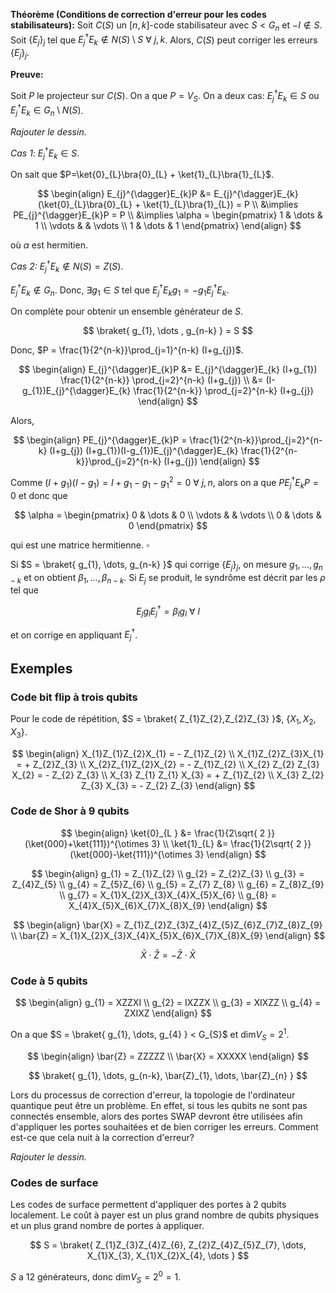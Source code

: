 
**Théorème (Conditions de correction d'erreur pour les codes stabilisateurs):** Soit $C(S)$ un $[n,k]$-code stabilisateur avec $S < G_{n}$ et $-I \notin S$. Soit $\{ E_{j} \}_{j}$ tel que $E_{j}^{\dagger}E_{k} \notin N(S) \setminus S \ \forall \ j,k$. Alors, $C(S)$ peut corriger les erreurs $\{ E_{j} \}_{j}$.

**Preuve:**

Soit $P$ le projecteur sur $C(S)$. On a que $P=V_{S}$. On a deux cas: $E_{j}^{\dagger}E_{k} \in S$ ou $E_{j}^{\dagger}E_{k} \in G_{n} \setminus N(S)$.

*Rajouter le dessin.*

*Cas 1*: $E_{j}^{\dagger}E_{k} \in S$.

On sait que $P=\ket{0}_{L}\bra{0}_{L} + \ket{1}_{L}\bra{1}_{L}$.

$$
\begin{align}
E_{j}^{\dagger}E_{k}P &= E_{j}^{\dagger}E_{k} (\ket{0}_{L}\bra{0}_{L} + \ket{1}_{L}\bra{1}_{L}) = P \\
&\implies PE_{j}^{\dagger}E_{k}P = P \\
&\implies \alpha = \begin{pmatrix}
1  & \dots  & 1 \\
\vdots &  & \vdots \\
1 & \dots & 1
\end{pmatrix}
\end{align}
$$

où $\alpha$ est hermitien.

*Cas 2:* $E_{j}^{\dagger}E_{k} \notin N(S) = Z(S)$.

$E_{j}^{\dagger}E_{k} \notin G_{n}$. Donc, $\exists g_{1} \in S$ tel que $E_{j}^{\dagger}E_{k}g_{1} = -g_{1} E_{j}^{\dagger}E_{k}$. 

On complète pour obtenir un ensemble générateur de $S$.

$$
\braket{ g_{1}, \dots , g_{n-k} } = S
$$

Donc, $P = \frac{1}{2^{n-k}}\prod_{j=1}^{n-k} (I+g_{j})$.

$$
\begin{align}
E_{j}^{\dagger}E_{k}P &= E_{j}^{\dagger}E_{k} (I+g_{1}) \frac{1}{2^{n-k}} \prod_{j=2}^{n-k} (I+g_{j}) \\
&= (I-g_{1})E_{j}^{\dagger}E_{k} \frac{1}{2^{n-k}} \prod_{j=2}^{n-k} (I+g_{j})
\end{align}
$$

Alors,

$$
 \begin{align}
PE_{j}^{\dagger}E_{k}P = \frac{1}{2^{n-k}}\prod_{j=2}^{n-k} (I+g_{j}) (I+g_{1})(I-g_{1})E_{j}^{\dagger}E_{k} \frac{1}{2^{n-k}}\prod_{j=2}^{n-k} (I+g_{j})
\end{align}
$$

Comme $(I+g_{1})(I-g_{1})=I+g_{1}-g_{1}-g_{1}^{2} = 0 \ \forall \ j,n$, alors on a que $PE_{j}^{\dagger}E_{k}P = 0$ et donc que

$$
\alpha = \begin{pmatrix}
0 & \dots & 0 \\
\vdots &  & \vdots \\
0 & \dots & 0
\end{pmatrix}
$$

qui est une matrice hermitienne. $\square$

Si $S = \braket{ g_{1}, \dots, g_{n-k} }$ qui corrige $\{ E_{j} \}_{j}$, on mesure $g_{1}, \dots, g_{n-k}$ et on obtient $\beta_{1}, \dots, \beta_{n-k}$. Si $E_{j}$ se produit, le syndrôme est décrit par les $\rho$ tel que 

$$
E_{j}g_{l}E_{j}^{\dagger} = \beta_{l}g_{l} \ \forall \ l
$$

et on corrige en appliquant $E_{j}^{\dagger}$.

## Exemples

### Code bit flip à trois qubits

Pour le code de répétition, $S = \braket{ Z_{1}Z_{2},Z_{2}Z_{3} }$, $\{ X_{1},X_{2},X_{3} \}$.

$$
\begin{align}
X_{1}Z_{1}Z_{2}X_{1} = - Z_{1}Z_{2} \\
X_{1}Z_{2}Z_{3}X_{1} = + Z_{2}Z_{3} \\
X_{2}Z_{1}Z_{2}X_{2} = - Z_{1}Z_{2} \\
X_{2} Z_{2} Z_{3} X_{2} = - Z_{2} Z_{3} \\
X_{3} Z_{1} Z_{1} X_{3} = + Z_{1}Z_{2} \\
X_{3} Z_{2} Z_{3} X_{3} = - Z_{2} Z_{3}
\end{align}
$$
### Code de Shor à 9 qubits

$$
\begin{align}
\ket{0}_{L } &= \frac{1}{2\sqrt{ 2 }} (\ket{000}+\ket{111})^{\otimes 3} \\
\ket{1}_{L} &= \frac{1}{2\sqrt{ 2 }} (\ket{000}-\ket{111})^{\otimes 3}
\end{align}
$$

$$
\begin{align}
g_{1} = Z_{1}Z_{2} \\
g_{2} = Z_{2}Z_{3} \\
g_{3} = Z_{4}Z_{5} \\
g_{4} = Z_{5}Z_{6} \\
g_{5} = Z_{7} Z_{8} \\
g_{6} = Z_{8}Z_{9} \\
g_{7} = X_{1}X_{2}X_{3}X_{4}X_{5}X_{6} \\
g_{8} = X_{4}X_{5}X_{6}X_{7}X_{8}X_{9}
\end{align}
$$

$$
\begin{align}
\bar{X} = Z_{1}Z_{2}Z_{3}Z_{4}Z_{5}Z_{6}Z_{7}Z_{8}Z_{9} \\
\bar{Z} = X_{1}X_{2}X_{3}X_{4}X_{5}X_{6}X_{7}X_{8}X_{9}
\end{align}
$$

$$
\bar{X} \cdot \bar{Z} = - \bar{Z} \cdot \bar{X}
$$

### Code à 5 qubits

$$
\begin{align}
g_{1} = XZZXI \\
g_{2} = IXZZX \\
g_{3} = XIXZZ \\
g_{4} = ZXIXZ
\end{align}
$$

On a que $S = \braket{ g_{1}, \dots, g_{4} } < G_{S}$ et $\text{dim}V_{S} = 2^{1}$.

$$
\begin{align}
\bar{Z} = ZZZZZ \\
\bar{X} = XXXXX
\end{align}
$$

$$
\braket{ g_{1}, \dots, g_{n-k}, \bar{Z}_{1}, \dots, \bar{Z}_{n} }
$$

Lors du processus de correction d'erreur, la topologie de l'ordinateur quantique peut être un problème. En effet, si tous les qubits ne sont pas connectés ensemble, alors des portes SWAP devront être utilisées afin d'appliquer les portes souhaitées et de bien corriger les erreurs. Comment est-ce que cela nuit à la correction d'erreur?

*Rajouter le dessin.*

### Codes de surface

Les codes de surface permettent d'appliquer des portes à 2 qubits localement. Le coût à payer est un plus grand nombre de qubits physiques et un plus grand nombre de portes à appliquer.



$$
 S = \braket{ Z_{1}Z_{3}Z_{4}Z_{6}, Z_{2}Z_{4}Z_{5}Z_{7}, \dots, X_{1}X_{3}, X_{1}X_{2}X_{4}, \dots }
$$

$S$ a 12 générateurs, donc $\text{dim}V_{S} = 2^{0} = 1$.

